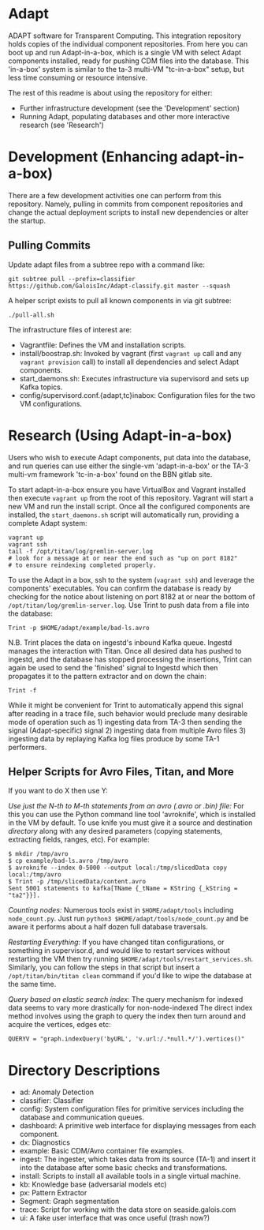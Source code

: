 # Adapt

ADAPT software for Transparent Computing. This integration repository holds
copies of the individual component repositories.  From here you can boot up and
run Adapt-in-a-box, which is a single VM with select Adapt components installed,
ready for pushing CDM files into the database.  This 'in-a-box' system is
similar to the ta-3 multi-VM "tc-in-a-box" setup, but less time consuming or
resource intensive.

The rest of this readme is about using the repository for either:

- Further infrastructure development (see the 'Development' section)
- Running Adapt, populating databases and other more interactive research (see
  'Research')

# Development (Enhancing adapt-in-a-box)

There are a few development activities one can perform from this repository.
Namely, pulling in commits from component repositories and change the actual
deployment scripts to install new dependencies or alter the startup.

## Pulling Commits

Update adapt files from a subtree repo with a command like:

    git subtree pull --prefix=classifier https://github.com/GaloisInc/Adapt-classify.git master --squash

A helper script exists to pull all known components in via git subtree:

    ./pull-all.sh

The infrastructure files of interest are:

- Vagrantfile: Defines the VM and installation scripts.
- install/boostrap.sh: Invoked by vagrant (first `vagrant up` call and any
  `vagrant provision` call) to install all dependencies and select Adapt
  components.
- start_daemons.sh: Executes infrastructure via supervisord and sets up Kafka
  topics.
- config/supervisord.conf.{adapt,tc}inabox: Configuration files for the two VM
  configurations.

# Research (Using Adapt-in-a-box)

Users who wish to execute Adapt components, put data into the database, and run
queries can use either the single-vm 'adapt-in-a-box' or the TA-3 multi-vm
framework 'tc-in-a-box' found on the BBN gitlab site.

To start adapt-in-a-box ensure you have VirtualBox and Vagrant installed then
execute `vagrant up` from the root of this repository.  Vagrant will start a new
VM and run the install script. Once all the configured components are installed,
the `start_daemons.sh` script will automatically run, providing a complete Adapt
system:

```
vagrant up
vagrant ssh
tail -f /opt/titan/log/gremlin-server.log
# look for a message at or near the end such as "up on port 8182"
# to ensure reindexing completed properly.
```

To use the Adapt in a box, ssh to the system (`vagrant ssh`) and leverage the
components' executables. You can confirm the database is ready by checking for
the notice about listening on port 8182 at or near the bottom of
`/opt/titan/log/gremlin-server.log`. Use Trint to push data from a file into the
database:

```
Trint -p $HOME/adapt/example/bad-ls.avro
```

N.B. Trint places the data on ingestd's inbound Kafka queue.  Ingestd manages
the interaction with Titan.  Once all desired data has pushed to ingestd, and
the database has stopped processing the insertions, Trint can again be used to
send the 'finished' signal to Ingestd which then propagates it to the pattern
extractor and on down the chain:

```
Trint -f
```

While it might be convenient for Trint to automatically append this signal
after reading in a trace file, such behavior would preclude many desirable mode
of operation such as 1) ingesting data from TA-3 then sending the signal
(Adapt-specific) signal  2) ingesting data from multiple Avro files 3) ingesting
data by replaying Kafka log files produce by some TA-1 performers.

## Helper Scripts for Avro Files, Titan, and More

If you want to do X then use Y:

*Use just the N-th to M-th statements from an avro (.avro or .bin) file:* For
this you can use the Python command line tool 'avroknife', which is installed in
the VM by default.  To use knife you must give it a source and destination
_directory_ along with any desired parameters (copying statements, extracting
fields, ranges, etc). For example:

```
$ mkdir /tmp/avro
$ cp example/bad-ls.avro /tmp/avro
$ avroknife --index 0-5000 --output local:/tmp/slicedData copy local:/tmp/avro
$ Trint -p /tmp/slicedData/content.avro
Sent 5001 statements to kafka[TName {_tName = KString {_kString = "ta2"}}].
```

*Counting nodes:* Numerous tools exist in `$HOME/adapt/tools` including
`node_count.py`.  Just run `python3 $HOME/adapt/tools/node_count.py` and be
aware it performs about a half dozen full database traversals.

*Restarting Everything:* If you have changed titan configurations, or something
in supervisor.d, and would like to restart services without restarting the VM
then try running `$HOME/adapt/tools/restart_services.sh`.  Similarly, you can
follow the steps in that script but insert a `/opt/titan/bin/titan clean`
command if you'd like to wipe the database at the same time.

*Query based on elastic search index*: The query mechanism for indexed data
seems to vary more drastically for non-node-indexed   The direct index method
involves using the graph to query the index then turn around and acquire the
vertices, edges etc:

    QUERYV = "graph.indexQuery('byURL', 'v.url:/.*null.*/').vertices()"

# Directory Descriptions

- ad: Anomaly Detection
- classifier: Classifier
- config: System configuration files for primitive services including the
  database and communication queues.
- dashboard: A primitive web interface for displaying messages from each
  component.
- dx: Diagnostics
- example: Basic CDM/Avro container file examples.
- ingest: The ingester, which takes data from its source (TA-1) and insert it
  into the database after some basic checks and transformations.
- install: Scripts to install all available tools in a single virtual machine.
- kb: Knowledge base (adversarial models etc)
- px: Pattern Extractor
- Segment: Graph segmentation
- trace: Script for working with the data store on seaside.galois.com
- ui: A fake user interface that was once useful (trash now?)
